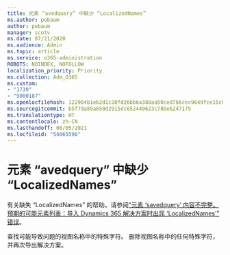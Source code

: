 ```yaml
---
title: 元素 “avedquery” 中缺少 “LocalizedNames”
ms.author: pebaum
author: pebaum
manager: scotv
ms.date: 07/21/2020
ms.audience: Admin
ms.topic: article
ms.service: o365-administration
ROBOTS: NOINDEX, NOFOLLOW
localization_priority: Priority
ms.collection: Adm_O365
ms.custom:
- "1739"
- "9000187"
ms.openlocfilehash: 122904b1eb2d1c20fd26bb6a388aa50ced766cec9649fce15c0fae7f6b322832
ms.sourcegitcommit: b5f7da89a650d2915dc652449623c78be6247175
ms.translationtype: HT
ms.contentlocale: zh-CN
ms.lasthandoff: 08/05/2021
ms.locfileid: "54065598"
---
```

# <a name="missing-localizednames-in-element-savedquery"></a>元素 “avedquery” 中缺少 “LocalizedNames”

有关缺失 “LocalizedNames” 的帮助，请参阅[“元素 ‘savedquery’ 内容不完整。预期的可能元素列表：导入 Dynamics 365 解决方案时出现 ‘LocalizedNames’” 错误](https://support.microsoft.com/help/4463330/the-element-savedquery-has-incomplete-content-list-of-possible-element)。

查找可能导致问题的视图名称中的特殊字符。 删除视图名称中的任何特殊字符，并再次导出解决方案。